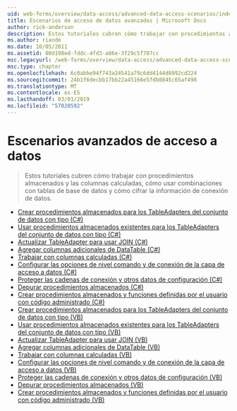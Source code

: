 ```yaml
---
uid: web-forms/overview/data-access/advanced-data-access-scenarios/index
title: Escenarios de acceso de datos avanzados | Microsoft Docs
author: rick-anderson
description: Estos tutoriales cubren cómo trabajar con procedimientos almacenados y las columnas calculadas, cómo usar combinaciones con tablas de base de datos y cómo cifrar información de conexión de datos...
ms.author: riande
ms.date: 10/05/2011
ms.assetid: 00d198ed-fddc-4fd3-a86e-3f29c5f707cc
msc.legacyurl: /web-forms/overview/data-access/advanced-data-access-scenarios
msc.type: chapter
ms.openlocfilehash: 6c0abbe94f743a24541a79c6dd4144d8992cd224
ms.sourcegitcommit: 24b1f6decbb17bb22a45166e5fdb0845c65af498
ms.translationtype: MT
ms.contentlocale: es-ES
ms.lasthandoff: 03/01/2019
ms.locfileid: "57020592"
---
```

<a name="advanced-data-access-scenarios"></a>Escenarios avanzados de acceso a datos
====================
> Estos tutoriales cubren cómo trabajar con procedimientos almacenados y las columnas calculadas, cómo usar combinaciones con tablas de base de datos y cómo cifrar la información de conexión de datos.


- [Crear procedimientos almacenados para los TableAdapters del conjunto de datos con tipo (C#)](creating-new-stored-procedures-for-the-typed-dataset-s-tableadapters-cs.md)
- [Usar procedimientos almacenados existentes para los TableAdapters del conjunto de datos con tipo (C#)](using-existing-stored-procedures-for-the-typed-dataset-s-tableadapters-cs.md)
- [Actualizar TableAdapter para usar JOIN (C#)](updating-the-tableadapter-to-use-joins-cs.md)
- [Agregar columnas adicionales de DataTable (C#)](adding-additional-datatable-columns-cs.md)
- [Trabajar con columnas calculadas (C#)](working-with-computed-columns-cs.md)
- [Configurar las opciones de nivel comando y de conexión de la capa de acceso a datos (C#)](configuring-the-data-access-layer-s-connection-and-command-level-settings-cs.md)
- [Proteger las cadenas de conexión y otros datos de configuración (C#)](protecting-connection-strings-and-other-configuration-information-cs.md)
- [Depurar procedimientos almacenados (C#)](debugging-stored-procedures-cs.md)
- [Crear procedimientos almacenados y funciones definidas por el usuario con código administrado (C#)](creating-stored-procedures-and-user-defined-functions-with-managed-code-cs.md)
- [Crear procedimientos almacenados para los TableAdapters del conjunto de datos con tipo (VB)](creating-new-stored-procedures-for-the-typed-dataset-s-tableadapters-vb.md)
- [Usar procedimientos almacenados existentes para los TableAdapters del conjunto de datos con tipo (VB)](using-existing-stored-procedures-for-the-typed-dataset-s-tableadapters-vb.md)
- [Actualizar TableAdapter para usar JOIN (VB)](updating-the-tableadapter-to-use-joins-vb.md)
- [Agregar columnas adicionales de DataTable (VB)](adding-additional-datatable-columns-vb.md)
- [Trabajar con columnas calculadas (VB)](working-with-computed-columns-vb.md)
- [Configurar las opciones de nivel comando y de conexión de la capa de acceso a datos (VB)](configuring-the-data-access-layer-s-connection-and-command-level-settings-vb.md)
- [Proteger las cadenas de conexión y otros datos de configuración (VB)](protecting-connection-strings-and-other-configuration-information-vb.md)
- [Depurar procedimientos almacenados (VB)](debugging-stored-procedures-vb.md)
- [Crear procedimientos almacenados y funciones definidas por el usuario con código administrado (VB)](creating-stored-procedures-and-user-defined-functions-with-managed-code-vb.md)
